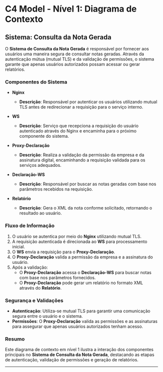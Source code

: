 # C4 Model - Nível 1: Diagrama de Contexto

## Sistema: Consulta da Nota Gerada

O **Sistema de Consulta da Nota Gerada** é responsável por fornecer aos usuários uma maneira segura de consultar notas geradas. Através da autenticação mútua (mutual TLS) e da validação de permissões, o sistema garante que apenas usuários autorizados possam acessar ou gerar relatórios.

### Componentes do Sistema

- **Nginx**
  - **Descrição**: Responsável por autenticar os usuários utilizando mutual TLS antes de redirecionar a requisição para o serviço interno.
  
- **WS**
  - **Descrição**: Serviço que recepciona a requisição do usuário autenticado através do Nginx e encaminha para o próximo componente do sistema.
  
- **Proxy-Declaração**
  - **Descrição**: Realiza a validação da permissão da empresa e da assinatura digital, encaminhando a requisição validada para os serviços adequados.
  
- **Declaração-WS**
  - **Descrição**: Responsável por buscar as notas geradas com base nos parâmetros recebidos na requisição.
  
- **Relatório**
  - **Descrição**: Gera o XML da nota conforme solicitado, retornando o resultado ao usuário.

### Fluxo de Informação

1. O usuário se autentica por meio do **Nginx** utilizando mutual TLS.
2. A requisição autenticada é direcionada ao **WS** para processamento inicial.
3. O **WS** envia a requisição para o **Proxy-Declaração**.
4. O **Proxy-Declaração** valida a permissão da empresa e a assinatura do usuário.
5. Após a validação:
   - O **Proxy-Declaração** acessa o **Declaração-WS** para buscar notas com base nos parâmetros fornecidos.
   - O **Proxy-Declaração** pode gerar um relatório no formato XML através do **Relatório**.

### Segurança e Validações

- **Autenticação**: Utiliza-se mutual TLS para garantir uma comunicação segura entre o usuário e o sistema.
- **Permissões**: O **Proxy-Declaração** valida as permissões e as assinaturas para assegurar que apenas usuários autorizados tenham acesso.

### Resumo

Este diagrama de contexto em nível 1 ilustra a interação dos componentes principais no **Sistema de Consulta da Nota Gerada**, destacando as etapas de autenticação, validação de permissões e geração de relatórios.

---

